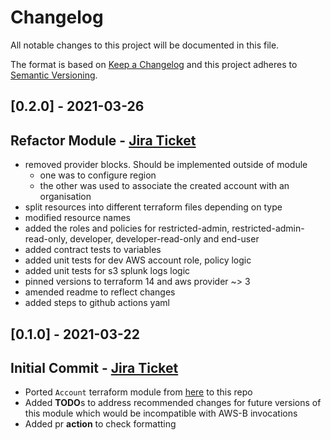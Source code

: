 # Changelog
All notable changes to this project will be documented in this file.

The format is based on [Keep a Changelog](http://keepachangelog.com/en/1.0.0/)
and this project adheres to [Semantic Versioning](http://semver.org/spec/v2.0.0.html).

## [0.2.0] - 2021-03-26
## Refactor Module - [Jira Ticket](https://collaborate2.ons.gov.uk/jira/browse/IDPT-355)
- removed provider blocks.  Should be implemented outside of module
  - one was to configure region
  - the other was used to associate the created account with an organisation
- split resources into different terraform files depending on type
- modified resource names
- added the roles and policies for restricted-admin, restricted-admin-read-only, developer, developer-read-only and end-user
- added contract tests to variables
- added unit tests for dev AWS account role, policy logic
- added unit tests for s3 splunk logs logic
- pinned versions to terraform 14 and aws provider ~> 3
- amended readme to reflect changes
- added steps to github actions yaml


## [0.1.0] - 2021-03-22
## Initial Commit - [Jira Ticket](https://collaborate2.ons.gov.uk/jira/browse/IDPT-351)
- Ported `Account` terraform module from [here](https://github.com/ONSdigital/aws-terraform/tree/main/terraform/aws/Account) 
  to this repo
- Added **TODO**s to address recommended changes for future versions of this module which would be incompatible with AWS-B
  invocations
- Added pr **action** to check formatting
